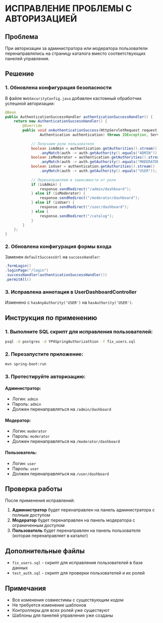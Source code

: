 # ИСПРАВЛЕНИЕ ПРОБЛЕМЫ С АВТОРИЗАЦИЕЙ

## Проблема
При авторизации за администратора или модератора пользователи перенаправлялись на страницу каталога вместо соответствующих панелей управления.

## Решение

### 1. Обновлена конфигурация безопасности
В файле `WebSecurityConfig.java` добавлен кастомный обработчик успешной авторизации:

```java
@Bean
public AuthenticationSuccessHandler authenticationSuccessHandler() {
    return new AuthenticationSuccessHandler() {
        @Override
        public void onAuthenticationSuccess(HttpServletRequest request, HttpServletResponse response,
                Authentication authentication) throws IOException, ServletException {
            
            // Получаем роли пользователя
            boolean isAdmin = authentication.getAuthorities().stream()
                .anyMatch(auth -> auth.getAuthority().equals("ADMIN"));
            boolean isModerator = authentication.getAuthorities().stream()
                .anyMatch(auth -> auth.getAuthority().equals("MODERATOR"));
            boolean isUser = authentication.getAuthorities().stream()
                .anyMatch(auth -> auth.getAuthority().equals("USER"));
            
            // Перенаправляем в зависимости от роли
            if (isAdmin) {
                response.sendRedirect("/admin/dashboard");
            } else if (isModerator) {
                response.sendRedirect("/moderator/dashboard");
            } else if (isUser) {
                response.sendRedirect("/user/dashboard");
            } else {
                response.sendRedirect("/catalog");
            }
        }
    };
}
```

### 2. Обновлена конфигурация формы входа
Заменен `defaultSuccessUrl` на `successHandler`:

```java
.formLogin()
.loginPage("/login")
.successHandler(authenticationSuccessHandler())
.permitAll()
```

### 3. Исправлена аннотация в UserDashboardController
Изменено с `hasAnyAuthority('USER')` на `hasAuthority('USER')`.

## Инструкция по применению

### 1. Выполните SQL скрипт для исправления пользователей:
```bash
psql -U postgres -d YP4SpringAuthorizathion -f fix_users.sql
```

### 2. Перезапустите приложение:
```bash
mvn spring-boot:run
```

### 3. Протестируйте авторизацию:

#### Администратор:
- Логин: `admin`
- Пароль: `admin`
- Должен перенаправляться на `/admin/dashboard`

#### Модератор:
- Логин: `moderator`
- Пароль: `moderator`
- Должен перенаправляться на `/moderator/dashboard`

#### Пользователь:
- Логин: `user`
- Пароль: `user`
- Должен перенаправляться на `/user/dashboard`

## Проверка работы

После применения исправлений:

1. **Администратор** будет перенаправлен на панель администратора с полным доступом
2. **Модератор** будет перенаправлен на панель модератора с ограниченным доступом
3. **Пользователь** будет перенаправлен на панель пользователя (которая перенаправляет в каталог)

## Дополнительные файлы

- `fix_users.sql` - скрипт для исправления пользователей в базе данных
- `test_auth.sql` - скрипт для проверки пользователей и их ролей

## Примечания

- Все изменения совместимы с существующим кодом
- Не требуется изменение шаблонов
- Контроллеры для всех ролей уже существуют
- Шаблоны для панелей управления уже созданы
